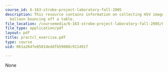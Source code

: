 ```yaml
---
course_id: 6-163-strobe-project-laboratory-fall-2005
description: This resource contains information on collecting HSV images of a water
  balloon bouncing off a table.
file_location: /coursemedia/6-163-strobe-project-laboratory-fall-2005/061a264fe0581deddfb59088c911491f_practcl_exercise.pdf
file_type: application/pdf
layout: pdf
title: practcl_exercise.pdf
type: course
uid: 061a264fe0581deddfb59088c911491f

---
```

None